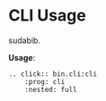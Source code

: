 # CLI Usage

sudabib.

**Usage**:

```{eval-rst}
.. click:: bin.cli:cli
    :prog: cli
    :nested: full
```
